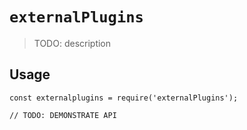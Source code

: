 # `externalPlugins`

> TODO: description

## Usage

```
const externalplugins = require('externalPlugins');

// TODO: DEMONSTRATE API
```
